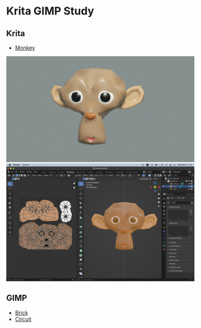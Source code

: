 # Krita GIMP Study

## Krita

- [Monkey](./krita/monkey)

<img src="./krita/monkey/Suzanne.png" width=500>

<img src="./krita/monkey/ScreenShot.png" width=500>


## GIMP

- [Brick](./gimp/brick)
- [Circuit](./gimp/circuit)
